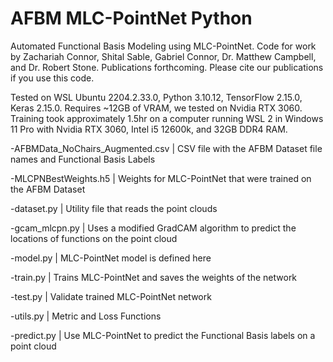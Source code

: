 # AFBM MLC-PointNet Python
Automated Functional Basis Modeling using MLC-PointNet. Code for work by Zachariah Connor, Shital Sable, Gabriel Connor, Dr. Matthew Campbell, and Dr. Robert Stone. Publications forthcoming. Please cite our publications if you use this code. 

Tested on WSL Ubuntu 2204.2.33.0, Python 3.10.12, TensorFlow 2.15.0, Keras 2.15.0. Requires ~12GB of VRAM, we tested on Nvidia RTX 3060. Training took approximately 1.5hr on a computer running WSL 2 in Windows 11 Pro with Nvidia RTX 3060, Intel i5 12600k, and 32GB DDR4 RAM.

-AFBMData_NoChairs_Augmented.csv | CSV file with the AFBM Dataset file names and Functional Basis Labels

-MLCPNBestWeights.h5 | Weights for MLC-PointNet that were trained on the AFBM Dataset

-dataset.py | Utility file that reads the point clouds 

-gcam_mlcpn.py | Uses a modified GradCAM algorithm to predict the locations of functions on the point cloud 

-model.py | MLC-PointNet model is defined here

-train.py | Trains MLC-PointNet and saves the weights of the network

-test.py | Validate trained MLC-PointNet network

-utils.py | Metric and Loss Functions

-predict.py | Use MLC-PointNet to predict the Functional Basis labels on a point cloud


